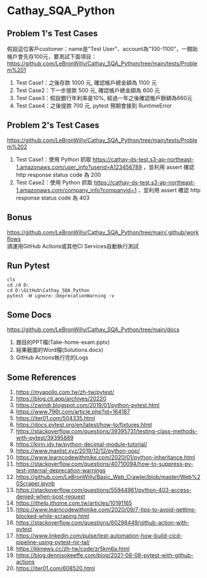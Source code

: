 # Cathay_SQA_Python
 
## Problem 1's Test Cases
假設這位客戶customer：name是"Test User"、account為"100-1100"，一開始帳戶會先存100元，要測試下面項目：
<br>
https://github.com/LeBronWilly/Cathay_SQA_Python/tree/main/tests/Problem%201
1. Test Case1：之後存款 1000 元, 確認帳戶總金額為 1100 元
2. Test Case2：下一步提款 500 元, 確認帳戶總金額為 600 元
3. Test Case3：假設銀行年利率是10%, 經過一年之後確認帳戶餘額為660元
4. Test Case4：之後提款 700 元, pytest 預期會接到 RuntimeError

## Problem 2's Test Cases
https://github.com/LeBronWilly/Cathay_SQA_Python/tree/main/tests/Problem%202
1. Test Case1：使用 Python 抓取 https://cathay-ds-test.s3-ap-northeast-1.amazonaws.com/user_info?userid=A123456789 ，並利用 assert 確認 http response status code 為 200
2. Test Case2：使用 Python 抓取 https://cathay-ds-test.s3-ap-northeast-1.amazonaws.com/company_info?companyid=1 ，並利用 assert 確認 http response status code 為 403

## Bonus
https://github.com/LeBronWilly/Cathay_SQA_Python/tree/main/.github/workflows
<br>
請運用GitHub Actions或其他CI Services自動執行測試

## Run Pytest
```Command Line Interface
cls
cd /d D:
cd D:\GitHub\Cathay_SQA_Python
pytest -W ignore::DeprecationWarning -v

```

## Some Docs
https://github.com/LeBronWilly/Cathay_SQA_Python/tree/main/docs
1. 題目的PPT檔(Take-home-exam.pptx)
2. 結果截圖的Word檔(Solutions.docx)
3. GitHub Actions執行完的Logs

## Some References
1. https://myapollo.com.tw/zh-tw/pytest/
2. https://blog.cti.app/archives/20220
3. https://zwindr.blogspot.com/2019/01/python-pytest.html
4. https://www.796t.com/article.php?id=164187
5. https://iter01.com/504335.html
6. https://docs.pytest.org/en/latest/how-to/fixtures.html
7. https://stackoverflow.com/questions/39395731/testing-class-methods-with-pytest/39395889
8. https://kirin.idv.tw/python-decimal-module-tutorial/
9. https://www.maxlist.xyz/2019/12/12/python-oop/
10. https://www.learncodewithmike.com/2020/01/python-inheritance.html
11. https://stackoverflow.com/questions/40710094/how-to-suppress-py-test-internal-deprecation-warnings
12. https://github.com/LeBronWilly/Basic_Web_Crawler/blob/master/Web%20Scraper.ipynb
13. https://stackoverflow.com/questions/55944961/python-403-access-denied-when-post-request
14. https://ithelp.ithome.com.tw/articles/10191165
15. https://www.learncodewithmike.com/2020/09/7-tips-to-avoid-getting-blocked-while-scraping.html
16. https://stackoverflow.com/questions/60298449/github-action-with-pytest
17. https://www.linkedin.com/pulse/test-automation-how-build-cicd-pipeline-using-pytest-nir-tal/
18. https://kknews.cc/zh-tw/code/zr5km6a.html
19. https://blog.dennisokeeffe.com/blog/2021-08-08-pytest-with-github-actions
20. https://iter01.com/608520.html
